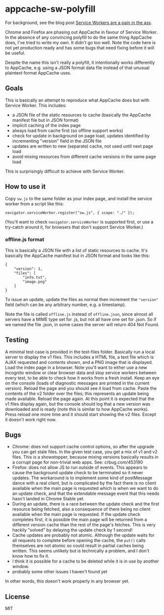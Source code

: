 # appcache-sw-polyfill

For background, see the blog post [Service Workers are a pain in the ass](https://www.scirra.com/blog/ashley/27/service-workers-are-a-pain-in-the-ass).

Chrome and Firefox are phasing out AppCache in favour of Service Worker. In the absence of any convincing polyfill to do the same thing AppCache does, I've tried to write my own. It didn't go too well. Note the code here is not yet production ready and has some bugs that need fixing before it will be useful.

Despite the name this isn't really a polyfill, it intentionally works differently to AppCache, e.g. using a JSON format data file instead of that unusual plaintext format AppCache uses.

## Goals

This is basically an attempt to reproduce what AppCache does but with Service Worker. This includes:

- a JSON file of the static resources to cache (basically the AppCache manifest file but in JSON format)
- implicit caching of the index page
- always load from cache first (so offline support works)
- check for update in background on page load, updates identified by incrementing "version" field in the JSON file
- updates are written to new (separate) cache, not used until next page load
- avoid mixing resources from different cache versions in the same page load

This is surprisingly difficult to achieve with Service Worker.

## How to use it

Copy `sw.js` to the same folder as your index page, and install the service worker from a script like this:

```
navigator.serviceWorker.register("sw.js", { scope: "./" });
```

(You'll want to check `navigator.serviceWorker` is supported first, or use a try-catch around it, for browsers that don't support Service Worker.)

### offline.js format

This is basically a JSON file with a list of static resources to cache. It's basically the AppCache manifest but in JSON format and looks like this:

```
{
	"version": 1,
	"files": [
		"info.txt",
		"image.png"
	]
}
```

To issue an update, update the files as normal then increment the `"version"` field (which can be any arbitrary number, e.g. a timestamp).

Note the file is called `offline.js` instead of `offline.json`, since almost all servers have a MIME type set for .js, but not all have one set for .json. So if we named the file .json, in some cases the server will return 404 Not Found.

## Testing

A minimal test case is provided in the test-files folder. Basically run a local server to display the v1 files. This includes a HTML file, a text file which is AJAX requested and contents shown, and a PNG image that is displayed. Load the index page in a browser. Note you'll want to either use a new Incognito window or clear browser data and stop service workers between every test, to be able to check how it works from a fresh install. Keep an eye on the console (loads of diagnostic messages are printed in the current version). Reload the page and you should see it load from cache. Paste the contents of the v2 folder over the files; this represents an update being made available. Reload the page again. At this point it is expected that the v1 files display again, but the console should log that a new version was downloaded and is ready (note this is similar to how AppCache works). Press reload one more time and it should start showing the v2 files. Except it doesn't work right now.

## Bugs

- Chrome: does not support cache control options, so after the upgrade you can get stale files. In the given test case, you get a mix of v1 and v2 files. This is a showstopper, because mixing versions basically results in a corrupt page for non-trivial web apps. See: crbug.com/453190
- Firefox: does not allow JS to run outside of events. This appears to cause the background update check to be terminated so it never updates. The workaround is to implement some kind of postMessage dance with a real client, but is complicated by the fact there is no client available when the main page is requested which is when we want to do an update check, and that the extendable message event that this needs hasn't landed in Chrome Stable yet.
- During an update, there is a race between the update check and the first resource being fetched, also a consequence of there being no client available when the main page is requested. If the update check completes first, it is possible the main page will be returned from a different version cache than the rest of the page's fetches. This is very hackily "solved" by delaying the update check by 1 second!
- Cache updates are probably not atomic. Although the update waits for all requests to complete before opening the cache, the `put()` calls themselves are not atomic so could result in partial caches being written. This seems unlikely but is technically a problem, and I don't know how to fix it.
- I think it is possible for a cache to be deleted while it is in use by another window.
- probably some other issues I haven't found yet

In other words, this doesn't work properly in any browser yet.

## License

MIT